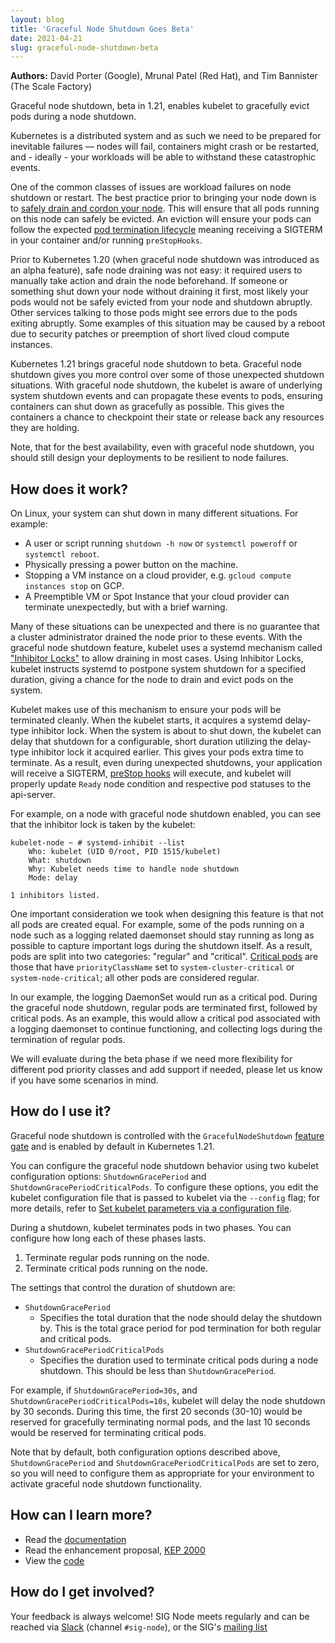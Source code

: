 ```yaml
---
layout: blog
title: 'Graceful Node Shutdown Goes Beta'
date: 2021-04-21
slug: graceful-node-shutdown-beta
---
```


**Authors:** David Porter (Google), Mrunal Patel (Red Hat), and Tim Bannister (The Scale Factory)

Graceful node shutdown, beta in 1.21, enables kubelet to gracefully evict pods during a node shutdown.

Kubernetes is a distributed system and as such we need to be prepared for inevitable failures — nodes will fail, containers might crash or be restarted, and - ideally - your workloads will be able to withstand these catastrophic events.

One of the common classes of issues are workload failures on node shutdown or restart. The best practice prior to bringing your node down is to [safely drain and cordon your node](/docs/tasks/administer-cluster/safely-drain-node/). This will ensure that all pods running on this node can safely be evicted. An eviction will ensure your pods can follow the expected [pod termination lifecycle](/docs/concepts/workloads/pods/pod-lifecycle/#pod-termination) meaning receiving a SIGTERM in your container and/or running `preStopHooks`.

Prior to Kubernetes 1.20 (when graceful node shutdown was introduced as an alpha feature), safe node draining was not easy: it required users to manually take action and drain the node beforehand. If someone or something shut down your node without draining it first, most likely your pods would not be safely evicted from your node and shutdown abruptly. Other services talking to those pods might see errors due to the pods exiting abruptly. Some examples of this situation may be caused by a reboot due to security patches or preemption of short lived cloud compute instances.

Kubernetes 1.21 brings graceful node shutdown to beta. Graceful node shutdown gives you more control over some of those unexpected shutdown situations. With graceful node shutdown, the kubelet is aware of underlying system shutdown events and can propagate these events to pods, ensuring containers can shut down as gracefully as possible. This gives the containers a chance to checkpoint their state or release back any resources they are holding.

Note, that for the best availability, even with graceful node shutdown, you should still design your deployments to be resilient to node failures.

## How does it work?
On Linux, your system can shut down in many different situations. For example:
* A user or script running `shutdown -h now` or `systemctl poweroff` or `systemctl reboot`.
* Physically pressing a power button on the machine.
* Stopping a VM instance on a cloud provider, e.g. `gcloud compute instances stop` on GCP.
* A Preemptible VM or Spot Instance that your cloud provider can terminate unexpectedly, but with a brief warning.


Many of these situations can be unexpected and there is no guarantee that a cluster administrator drained the node prior to these events. With the graceful node shutdown feature, kubelet uses a systemd mechanism called ["Inhibitor Locks"](https://www.freedesktop.org/wiki/Software/systemd/inhibit) to allow draining in most cases. Using Inhibitor Locks, kubelet instructs systemd to postpone system shutdown for a specified duration, giving a chance for the node to drain and evict pods on the system.

Kubelet makes use of this mechanism to ensure your pods will be terminated cleanly. When the kubelet starts, it acquires a systemd delay-type inhibitor lock. When the system is about to shut down, the kubelet can delay that shutdown for a configurable, short duration utilizing the delay-type inhibitor lock it acquired earlier. This gives your pods extra time to  terminate. As a result, even during unexpected shutdowns, your application will receive a SIGTERM, [preStop hooks](/docs/concepts/containers/container-lifecycle-hooks/#container-hooks) will execute, and kubelet will properly update `Ready` node condition and respective pod statuses to the api-server.

For example, on a node with graceful node shutdown enabled, you can see that the inhibitor lock is taken by the kubelet:

```
kubelet-node ~ # systemd-inhibit --list
    Who: kubelet (UID 0/root, PID 1515/kubelet)
    What: shutdown
    Why: Kubelet needs time to handle node shutdown
    Mode: delay

1 inhibitors listed.
```

One important consideration we took when designing this feature is that not all pods are created equal. For example, some of the pods running on a node such as a logging related daemonset should stay running as long as possible to capture important logs during the shutdown itself. As a result, pods are split into two categories: "regular" and "critical". [Critical pods](/docs/tasks/administer-cluster/guaranteed-scheduling-critical-addon-pods/#marking-pod-as-critical) are those that have `priorityClassName` set to `system-cluster-critical` or `system-node-critical`; all other pods are considered regular.

In our example, the logging DaemonSet would run as a critical pod. During the graceful node shutdown, regular pods are terminated first, followed by critical pods. As an example, this would allow a critical pod associated with a logging daemonset to continue functioning, and collecting logs during the termination of regular pods.

We will evaluate during the beta phase if we need more flexibility for different pod priority classes and add support if needed, please let us know if you have some scenarios in mind.


## How do I use it?

Graceful node shutdown is controlled with the `GracefulNodeShutdown` [feature gate](/docs/reference/command-line-tools-reference/feature-gates) and is enabled by default in Kubernetes 1.21.

You can configure the graceful node shutdown behavior using two kubelet configuration options: `ShutdownGracePeriod` and `ShutdownGracePeriodCriticalPods`. To configure these options, you edit the kubelet configuration file that is passed to kubelet via the `--config` flag; for more details, refer to [Set kubelet parameters via a configuration file](/docs/tasks/administer-cluster/kubelet-config-file/).


During a shutdown, kubelet terminates pods in two phases. You can configure how long each of these phases lasts.
1. Terminate regular pods running on the node.
2. Terminate critical pods running on the node.

The settings that control the duration of shutdown are:
* `ShutdownGracePeriod`
    * Specifies the total duration that the node should delay the shutdown by. This is the total grace period for pod termination for both regular and critical pods.
* `ShutdownGracePeriodCriticalPods`
    * Specifies the duration used to terminate critical pods during a node shutdown. This should be less than `ShutdownGracePeriod`.

For example, if `ShutdownGracePeriod=30s`, and `ShutdownGracePeriodCriticalPods=10s`, kubelet will delay the node shutdown by 30 seconds. During this time, the first 20 seconds (30-10) would be reserved for gracefully terminating normal pods, and the last 10 seconds would be reserved for terminating critical pods.

Note that by default, both configuration options described above, `ShutdownGracePeriod` and `ShutdownGracePeriodCriticalPods` are set to zero, so you will need to configure them as appropriate for your environment to activate graceful node shutdown functionality.

## How can I learn more?
* Read the [documentation](/docs/concepts/architecture/nodes/#graceful-node-shutdown)
* Read the enhancement proposal, [KEP 2000](https://github.com/kubernetes/enhancements/tree/master/keps/sig-node/2000-graceful-node-shutdown)
* View the [code](https://github.com/kubernetes/kubernetes/tree/release-1.21/pkg/kubelet/nodeshutdown)

## How do I get involved?
Your feedback is always welcome! SIG Node meets regularly and can be reached via [Slack](https://slack.k8s.io) (channel `#sig-node`), or the SIG's [mailing list](https://github.com/kubernetes/community/tree/master/sig-node#contact)
